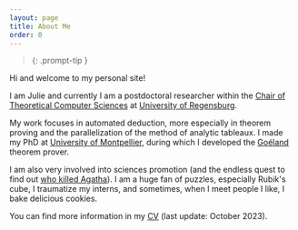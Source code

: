 ```yaml
---
layout: page
title: About Me
order: 0
---
```


> {: .prompt-tip }

Hi and welcome to my personal site! 

I am Julie and currently I am a postdoctoral researcher within the [Chair of Theoretical Computer Sciences](https://www.uni-regensburg.de/informatics-data-science/theoretical-informatics/startseite/index.html) at [University of Regensburg](https://www.uni-regensburg.de/en).

My work focuses in automated deduction, more especially in theorem proving and the parallelization of the method of analytic tableaux. 
I made my PhD at [University of Montpellier](https://www.umontpellier.fr/), during which I developed the [Goéland](https://github.com/GoelandProver/Goeland) theorem prover. 

I am also very involved into sciences promotion (and the endless quest to find out [who killed Agatha](https://www.tptp.org/cgi-bin/SeeTPTP?Category=Problems&Domain=PUZ&File=PUZ001+1.p)).
I am a huge fan of puzzles, especially Rubik's cube, I traumatize my interns, and sometimes, when I meet people I like, I bake delicious cookies.


You can find more information in my [CV](/assets/pdf/cv.pdf) (last update: October 2023).
